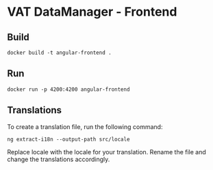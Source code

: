 # VAT DataManager - Frontend

## Build

`docker build -t angular-frontend .`

## Run

`docker run -p 4200:4200 angular-frontend`

## Translations

To create a translation file, run the following command:

`ng extract-i18n --output-path src/locale`

Replace locale with the locale for your translation. Rename the file and change the translations accordingly.
